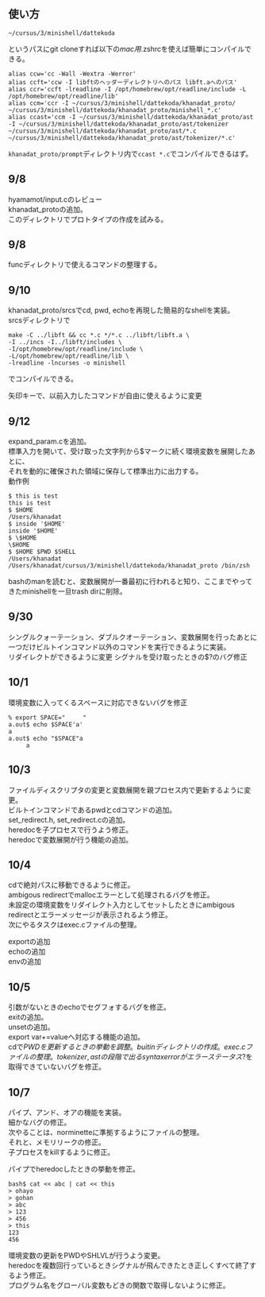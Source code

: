 ## 使い方
```
~/cursus/3/minishell/dattekoda
```
というパスにgit cloneすれば以下の*mac用*.zshrcを使えば簡単にコンパイルできる。   
```
alias ccw='cc -Wall -Wextra -Werror'
alias ccft='ccw -I libftのヘッダーディレクトリへのパス libft.aへのパス'
alias ccr='ccft -lreadline -I /opt/homebrew/opt/readline/include -L /opt/homebrew/opt/readline/lib'
alias ccm='ccr -I ~/cursus/3/minishell/dattekoda/khanadat_proto/ ~/cursus/3/minishell/dattekoda/khanadat_proto/minishell_*.c'
alias ccast='ccm -I ~/cursus/3/minishell/dattekoda/khanadat_proto/ast -I ~/cursus/3/minishell/dattekoda/khanadat_proto/ast/tokenizer ~/cursus/3/minishell/dattekoda/khanadat_proto/ast/*.c ~/cursus/3/minishell/dattekoda/khanadat_proto/ast/tokenizer/*.c'
```
`khanadat_proto/prompt`ディレクトリ内で`ccast *.c`でコンパイルできるはず。

## 9/8
hyamamot/input.cのレビュー   
khanadat_protoの追加。   
このディレクトリでプロトタイプの作成を試みる。   

## 9/8
funcディレクトリで使えるコマンドの整理する。   

## 9/10
khanadat_proto/srcsでcd, pwd, echoを再現した簡易的なshellを実装。   
srcsディレクトリで   
```
make -C ../libft && cc *.c */*.c ../libft/libft.a \
-I ../incs -I../libft/includes \
-I/opt/homebrew/opt/readline/include \
-L/opt/homebrew/opt/readline/lib \
-lreadline -lncurses -o minishell
```
でコンパイルできる。

矢印キーで、以前入力したコマンドが自由に使えるように変更

## 9/12
expand_param.cを追加。    
標準入力を開いて、受け取った文字列から$マークに続く環境変数を展開したあとに、   
それを動的に確保された領域に保存して標準出力に出力する。   
動作例
```
$ this is test
this is test
$ $HOME
/Users/khanadat
$ inside '$HOME'
inside '$HOME'
$ \$HOME
\$HOME
$ $HOME $PWD $SHELL
/Users/khanadat /Users/khanadat/cursus/3/minishell/dattekoda/khanadat_proto /bin/zsh
```

bashのmanを読むと、変数展開が一番最初に行われると知り、ここまでやってきたminishellを一旦trash dirに削除。   

## 9/30
シングルクォーテーション、ダブルクオーテーション、変数展開を行ったあとに一つだけビルトインコマンド以外のコマンドを実行できるように実装。   
リダイレクトができるように変更
シグナルを受け取ったときの$?のバグ修正

## 10/1
環境変数に入ってくるスペースに対応できないバグを修正   
```
% export SPACE="     "
a.out$ echo $SPACE'a'
a
a.out$ echo "$SPACE"a
     a
```

## 10/3
ファイルディスクリプタの変更と変数展開を親プロセス内で更新するように変更。   
ビルトインコマンドであるpwdとcdコマンドの追加。    
set_redirect.h, set_redirect.cの追加。   
heredocを子プロセスで行うよう修正。   
heredocで変数展開が行う機能の追加。   

## 10/4
cdで絶対パスに移動できるように修正。   
ambigous redirectでmallocエラーとして処理されるバグを修正。  
未設定の環境変数をリダイレクト入力としてセットしたときにambigous redirectとエラーメッセージが表示されるよう修正。   
次にやるタスクはexec.cファイルの整理。   

exportの追加   
echoの追加   
envの追加   

## 10/5
引数がないときのechoでセグフォするバグを修正。   
exitの追加。   
unsetの追加。   
export var+=valueへ対応する機能の追加。   
cdで$PWDを更新するときの挙動を調整。   
buitinディレクトリの作成。   
exec.cファイルの整理。   
tokenizer, astの段階で出るsyntax errorがエラーステータス$?を取得できていないバグを修正。   

## 10/7
パイプ、アンド、オアの機能を実装。   
細かなバグの修正。   
次やることは、norminetteに準拠するようにファイルの整理。   
それと、メモリリークの修正。   
子プロセスをkillするように修正。   

パイプでheredocしたときの挙動を修正。   
```
bash$ cat << abc | cat << this
> ohayo
> gohan
> abc
> 123
> 456
> this
123
456
```
環境変数の更新をPWDやSHLVLが行うよう変更。   
heredocを複数回行っているときシグナルが飛んできたとき正しくすべて終了するよう修正。   
プログラム名をグローバル変数もどきの関数で取得しないように修正。   
